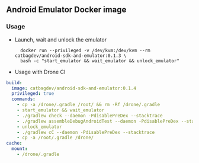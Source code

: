 ## Android Emulator Docker image

### Usage

* Launch, wait and unlock the emulator

        docker run --privileged -v /dev/kvm:/dev/kvm --rm catbagdev/android-sdk-and-emulator:0.1.3 \
        bash -c "start_emulator && wait_emulator && unlock_emulator"

* Usage with Drone CI      

```yml
build:
  image: catbagdev/android-sdk-and-emulator:0.1.4
  privileged: true
  commands:
    - cp -a /drone/.gradle /root/ && rm -Rf /drone/.gradle
    - start_emulator && wait_emulator
    - ./gradlew check --daemon -PdisablePreDex --stacktrace
    - ./gradlew assembleDebugAndroidTest --daemon -PdisablePreDex --stacktrace
    - unlock_emulator
    - ./gradlew cC --daemon -PdisablePreDex --stacktrace
    - cp -a /root/.gradle /drone/
cache:
  mount:
    - /drone/.gradle
```
